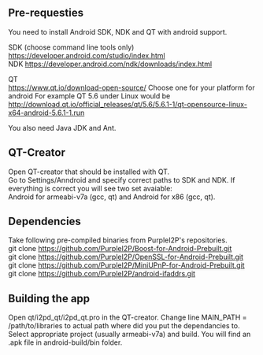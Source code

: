 Pre-requesties
--------------

You need to install Android SDK, NDK  and QT with android support.

SDK (choose command line tools only)  
https://developer.android.com/studio/index.html  
NDK 
https://developer.android.com/ndk/downloads/index.html

QT  
https://www.qt.io/download-open-source/
Choose one for your platform for android
For example QT 5.6 under Linux would be
http://download.qt.io/official_releases/qt/5.6/5.6.1-1/qt-opensource-linux-x64-android-5.6.1-1.run  

You also need Java JDK and Ant.

QT-Creator
----------
Open QT-creator that should be installed with QT.  
Go to Settings/Anndroid and specify correct paths to SDK and NDK.
If everything is correct you will see two set avaiable:  
Android for armeabi-v7a (gcc, qt) and Android for x86 (gcc, qt).

Dependencies
--------------
Take following pre-compiled binaries from PurpleI2P's repositories.  
git clone https://github.com/PurpleI2P/Boost-for-Android-Prebuilt.git  
git clone https://github.com/PurpleI2P/OpenSSL-for-Android-Prebuilt.git  
git clone https://github.com/PurpleI2P/MiniUPnP-for-Android-Prebuilt.git  
git clone https://github.com/PurpleI2P/android-ifaddrs.git  


Building the app
----------------
Open qt/i2pd_qt/i2pd_qt.pro in the QT-creator.
Change line MAIN_PATH = /path/to/libraries to actual path where did you put the dependancies to.
Select appropriate project (usually armeabi-v7a) and build.
You will find an .apk file in android-build/bin folder.  


